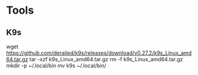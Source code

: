 # Tools

## K9s

wget https://github.com/derailed/k9s/releases/download/v0.27.2/k9s_Linux_amd64.tar.gz
tar -xzf k9s_Linux_amd64.tar.gz 
rm -f k9s_Linux_amd64.tar.gz 
mkdir -p ~/.local/bin
mv k9s ~/.local/bin/

